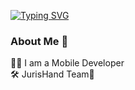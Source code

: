[![Typing SVG](https://readme-typing-svg.herokuapp.com?color=09EB00&size=29&multiline=true&width=700&lines=Welcome)](https://git.io/typing-svg)

### About Me 🤔
👨‍💻 I am a Mobile Developer </br>
🛠️ JurisHand Team🚀
